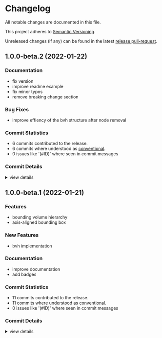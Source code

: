 # Changelog

All notable changes are documented in this file.

This project adheres to [Semantic Versioning].

Unreleased changes (if any) can be found in the latest [release pull-request].

[Semantic Versioning]: https://semver.org/spec/v2.0.0.html
[release pull-request]: https://github.com/jcornaz/bvh-arena/pulls?q=is%3Apr+is%3Aopen+label%3A%22autorelease%3A+pending%22


## 1.0.0-beta.2 (2022-01-22)

### Documentation

 - <csr-id-a10e985138243f6e6444db8ee0898d6edf5caa61/> fix version
 - <csr-id-e464812f3bf9046188157c89b22d19ba279c7247/> improve readme example
 - <csr-id-f4bc659c42a618ec4e68f0a56af5d65b91cdfcd7/> fix minor typos
 - <csr-id-87afebe33e60c7fc0c706cd93c309a65934d95aa/> remove breaking change section

### Bug Fixes

 - <csr-id-ecb28c1609df70373806419a8878fb311c896fd5/> improve effiency of the bvh structure after node removal

### Commit Statistics

<csr-read-only-do-not-edit/>

 - 6 commits contributed to the release.
 - 6 commits where understood as [conventional](https://www.conventionalcommits.org).
 - 0 issues like '(#ID)' where seen in commit messages

### Commit Details

<csr-read-only-do-not-edit/>

<details><summary>view details</summary>

 * **Uncategorized**
    - fix version ([`a10e985`](https://github.comgit//jcornaz/bvh-arena/commit/a10e985138243f6e6444db8ee0898d6edf5caa61))
    - improve builds ([`53f6bd7`](https://github.comgit//jcornaz/bvh-arena/commit/53f6bd7832dbebdbb5d889fa4364e053092bf228))
    - improve effiency of the bvh structure after node removal ([`ecb28c1`](https://github.comgit//jcornaz/bvh-arena/commit/ecb28c1609df70373806419a8878fb311c896fd5))
    - improve readme example ([`e464812`](https://github.comgit//jcornaz/bvh-arena/commit/e464812f3bf9046188157c89b22d19ba279c7247))
    - fix minor typos ([`f4bc659`](https://github.comgit//jcornaz/bvh-arena/commit/f4bc659c42a618ec4e68f0a56af5d65b91cdfcd7))
    - remove breaking change section ([`87afebe`](https://github.comgit//jcornaz/bvh-arena/commit/87afebe33e60c7fc0c706cd93c309a65934d95aa))
</details>

## 1.0.0-beta.1 (2022-01-21)

### Features

* bounding volume hierarchy
* axis-aligned bounding box

### New Features

 - <csr-id-303017882b22e206111d8b1ee70efa236ea8d060/> bvh implementation

### Documentation

 - <csr-id-f4bdfba93c1a378f73cb17ba2b2b44c5c28d44bf/> improve documentation
 - <csr-id-6b0ab6315afd9b295bdc019242e8ee87c8b7330d/> add badges

### Commit Statistics

<csr-read-only-do-not-edit/>

 - 11 commits contributed to the release.
 - 11 commits where understood as [conventional](https://www.conventionalcommits.org).
 - 0 issues like '(#ID)' where seen in commit messages

### Commit Details

<csr-read-only-do-not-edit/>

<details><summary>view details</summary>

 * **Uncategorized**
    - release 1.0.0-beta.1 ([`94a0370`](https://github.comgit//jcornaz/bvh-arena/commit/94a03703b96009398ef816b0392ac394ae9bb96d))
    - tests aabb ([`c4dd6c9`](https://github.comgit//jcornaz/bvh-arena/commit/c4dd6c9ff7d257b23dd5a36bdf7d631fa2f007e8))
    - update release-please version ([`134f76c`](https://github.comgit//jcornaz/bvh-arena/commit/134f76c99c20d1729b82827d55934e0a5018c1d2))
    - prepare release ([`2123ef7`](https://github.comgit//jcornaz/bvh-arena/commit/2123ef782ae42e6be910efcabd5a206d117f806d))
    - improve documentation ([`f4bdfba`](https://github.comgit//jcornaz/bvh-arena/commit/f4bdfba93c1a378f73cb17ba2b2b44c5c28d44bf))
    - use environment variable for crates.io token ([`297b331`](https://github.comgit//jcornaz/bvh-arena/commit/297b331942a05b80d9675fe0e5fb28e20f6d2e00))
    - add badges ([`6b0ab63`](https://github.comgit//jcornaz/bvh-arena/commit/6b0ab6315afd9b295bdc019242e8ee87c8b7330d))
    - rename build workflow ([`3793e32`](https://github.comgit//jcornaz/bvh-arena/commit/3793e32a3d1a1c81043c22e7530490a863916ac7))
    - add more workflows ([`a419e9e`](https://github.comgit//jcornaz/bvh-arena/commit/a419e9e2eaabcd1bb3b16814745719bef8c30c0b))
    - bvh implementation ([`3030178`](https://github.comgit//jcornaz/bvh-arena/commit/303017882b22e206111d8b1ee70efa236ea8d060))
    - create project ([`3874b6d`](https://github.comgit//jcornaz/bvh-arena/commit/3874b6db28d16ab7bac5b90447f5277068696c7b))
</details>

